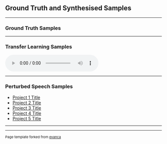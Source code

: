 ## Ground Truth and Synthesised Samples

---

### Ground Truth Samples

---

### Transfer Learning Samples

<audio controls>
  <source src="images/20000-b0178.wav" type="audio/wav">
Your browser does not support the audio element.
</audio>

---

### Perturbed Speech Samples

- [Project 1 Title](http://example.com/)
- [Project 2 Title](http://example.com/)
- [Project 3 Title](http://example.com/)
- [Project 4 Title](http://example.com/)
- [Project 5 Title](http://example.com/)

---




---
<p style="font-size:11px">Page template forked from <a href="https://github.com/evanca/quick-portfolio">evanca</a></p>
<!-- Remove above link if you don't want to attibute -->
